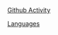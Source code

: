 


[Github Activity](https://github-readme-stats.vercel.app/api?username=jkstill&show_icons=true&theme=merko&count_private=true)

[Languages](https://github-readme-stats.vercel.app/api/top-langs/?username=jkstill&layout=compact&theme=merko)




<!--
**jkstill/jkstill** is a ✨ _special_ ✨ repository because its `README.md` (this file) appears on your GitHub profile.

Here are some ideas to get you started:

- 🔭 I’m currently working on ...
- 🌱 I’m currently learning ...
- 👯 I’m looking to collaborate on ...
- 🤔 I’m looking for help with ...
- 💬 Ask me about ...
- 📫 How to reach me: ...
- 😄 Pronouns: ...
- ⚡ Fun fact: ...
-->
